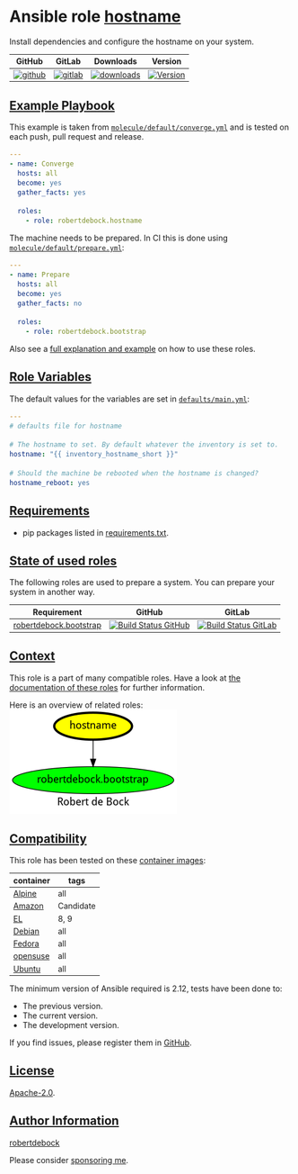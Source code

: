 # Ansible role [hostname](#hostname)

Install dependencies and configure the hostname on your system.

|GitHub|GitLab|Downloads|Version|
|------|------|---------|-------|
|[![github](https://github.com/robertdebock/ansible-role-hostname/workflows/Ansible%20Molecule/badge.svg)](https://github.com/robertdebock/ansible-role-hostname/actions)|[![gitlab](https://gitlab.com/robertdebock-iac/ansible-role-hostname/badges/master/pipeline.svg)](https://gitlab.com/robertdebock-iac/ansible-role-hostname)|[![downloads](https://img.shields.io/ansible/role/d/24513)](https://galaxy.ansible.com/robertdebock/hostname)|[![Version](https://img.shields.io/github/release/robertdebock/ansible-role-hostname.svg)](https://github.com/robertdebock/ansible-role-hostname/releases/)|

## [Example Playbook](#example-playbook)

This example is taken from [`molecule/default/converge.yml`](https://github.com/robertdebock/ansible-role-hostname/blob/master/molecule/default/converge.yml) and is tested on each push, pull request and release.

```yaml
---
- name: Converge
  hosts: all
  become: yes
  gather_facts: yes

  roles:
    - role: robertdebock.hostname
```

The machine needs to be prepared. In CI this is done using [`molecule/default/prepare.yml`](https://github.com/robertdebock/ansible-role-hostname/blob/master/molecule/default/prepare.yml):

```yaml
---
- name: Prepare
  hosts: all
  become: yes
  gather_facts: no

  roles:
    - role: robertdebock.bootstrap
```

Also see a [full explanation and example](https://robertdebock.nl/how-to-use-these-roles.html) on how to use these roles.

## [Role Variables](#role-variables)

The default values for the variables are set in [`defaults/main.yml`](https://github.com/robertdebock/ansible-role-hostname/blob/master/defaults/main.yml):

```yaml
---
# defaults file for hostname

# The hostname to set. By default whatever the inventory is set to.
hostname: "{{ inventory_hostname_short }}"

# Should the machine be rebooted when the hostname is changed?
hostname_reboot: yes
```

## [Requirements](#requirements)

- pip packages listed in [requirements.txt](https://github.com/robertdebock/ansible-role-hostname/blob/master/requirements.txt).

## [State of used roles](#state-of-used-roles)

The following roles are used to prepare a system. You can prepare your system in another way.

| Requirement | GitHub | GitLab |
|-------------|--------|--------|
|[robertdebock.bootstrap](https://galaxy.ansible.com/robertdebock/bootstrap)|[![Build Status GitHub](https://github.com/robertdebock/ansible-role-bootstrap/workflows/Ansible%20Molecule/badge.svg)](https://github.com/robertdebock/ansible-role-bootstrap/actions)|[![Build Status GitLab](https://gitlab.com/robertdebock-iac/ansible-role-bootstrap/badges/master/pipeline.svg)](https://gitlab.com/robertdebock-iac/ansible-role-bootstrap)|

## [Context](#context)

This role is a part of many compatible roles. Have a look at [the documentation of these roles](https://robertdebock.nl/) for further information.

Here is an overview of related roles:
![dependencies](https://raw.githubusercontent.com/robertdebock/ansible-role-hostname/png/requirements.png "Dependencies")

## [Compatibility](#compatibility)

This role has been tested on these [container images](https://hub.docker.com/u/robertdebock):

|container|tags|
|---------|----|
|[Alpine](https://hub.docker.com/r/robertdebock/alpine)|all|
|[Amazon](https://hub.docker.com/r/robertdebock/amazonlinux)|Candidate|
|[EL](https://hub.docker.com/r/robertdebock/enterpriselinux)|8, 9|
|[Debian](https://hub.docker.com/r/robertdebock/debian)|all|
|[Fedora](https://hub.docker.com/r/robertdebock/fedora/)|all|
|[opensuse](https://hub.docker.com/r/robertdebock/opensuse)|all|
|[Ubuntu](https://hub.docker.com/r/robertdebock/ubuntu)|all|

The minimum version of Ansible required is 2.12, tests have been done to:

- The previous version.
- The current version.
- The development version.

If you find issues, please register them in [GitHub](https://github.com/robertdebock/ansible-role-hostname/issues).

## [License](#license)

[Apache-2.0](https://github.com/robertdebock/ansible-role-hostname/blob/master/LICENSE).

## [Author Information](#author-information)

[robertdebock](https://robertdebock.nl/)

Please consider [sponsoring me](https://github.com/sponsors/robertdebock).
